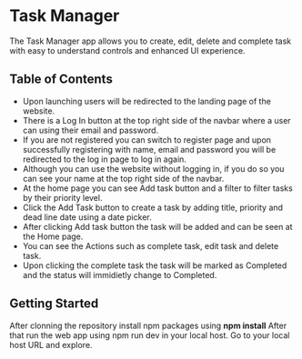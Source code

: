 # Task Manager

The Task Manager app allows you to create, edit, delete and complete task with easy to understand controls and enhanced UI experience.

## Table of Contents

- Upon launching users will be redirected to the landing page of the website.
- There is a Log In button at the top right side of the navbar where a user can  using their email and password.
- If you are not registered you can switch to register page and upon successfully registering with name, email and password you will be redirected to the log in page to log in again.
- Although you can use the website without logging in, if you do so you can see your name at the top right side of the navbar.
- At the home page you can see Add task button and a filter to filter tasks by their priority level.
- Click the Add Task button to create a task by adding title, priority and dead line date using a date picker.
- After clicking Add task button the task will be added and can be seen at the Home page.
- You can see the Actions such as complete task, edit task and delete task.
- Upon clicking the complete task the task will be marked as Completed and the status will immidietly change to Completed.

## Getting Started

After clonning the repository install npm packages using <b>npm install</b>
After that run the web app using npm run dev in your local host.
Go to your local host URL and explore.
